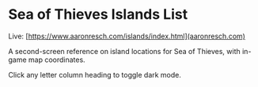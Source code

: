 # Sea of Thieves Islands List

Live: [https://www.aaronresch.com/islands/index.html](aaronresch.com)

A second-screen reference on island locations for Sea of Thieves, with in-game map coordinates.

Click any letter column heading to toggle dark mode.